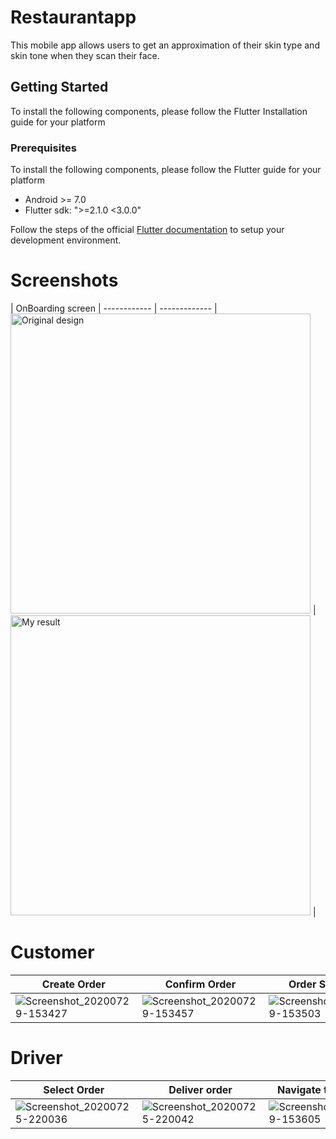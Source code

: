 # Restaurantapp

This mobile app allows users to get an approximation of their skin type and skin tone when they scan their face.

## Getting Started
To install the following components, please follow the Flutter Installation guide for your platform

### Prerequisites
To install the following components, please follow the Flutter guide for your platform
- Android >= 7.0
- Flutter sdk: ">=2.1.0 <3.0.0"

Follow the steps of the official [Flutter documentation](https://docs.flutter.dev/get-started/install) to setup your development environment. 

# Screenshots

| OnBoarding screen | 
------------ | ------------- |
<img src="https://user-images.githubusercontent.com/52527906/88804804-b6d2bb80-d1ae-11ea-8330-a02a4f246c09.png" alt="Original design" height="480"/> | <img src="https://user-images.githubusercontent.com/52527906/88805183-22b52400-d1af-11ea-9a6e-57875db6cb8e.png" alt="My result" height="480"/> |


# Customer 
Create Order | Confirm Order | Order Submited |
------------ | ------------- | -------------- |
![Screenshot_20200729-153427](https://user-images.githubusercontent.com/52527906/88807202-b8ea4980-d1b1-11ea-9739-4a866543ed2b.png) | ![Screenshot_20200729-153457](https://user-images.githubusercontent.com/52527906/88807294-d7504500-d1b1-11ea-9886-b4ad3cf165ba.png) | ![Screenshot_20200729-153503](https://user-images.githubusercontent.com/52527906/88807175-acfe8780-d1b1-11ea-938d-7bc41b192149.png) | 


# Driver 
Select Order | Deliver order | Navigate to Address |
------------ | ------------- | -------------- |
![Screenshot_20200725-220036](https://user-images.githubusercontent.com/52527906/88805168-1d57d980-d1af-11ea-8fa6-a0e3bc150882.png) | ![Screenshot_20200725-220042](https://user-images.githubusercontent.com/52527906/88805142-15983500-d1af-11ea-9f81-df7f77d0e740.png) | ![Screenshot_20200729-153605](https://user-images.githubusercontent.com/52527906/88807152-a2dc8900-d1b1-11ea-84b4-74989a45e1f4.png) | 
